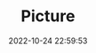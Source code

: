 ---
weight: 1
images:
- /images/edited/145.jpeg
title: Picture
date: 2022-10-24 22:59:53
tags: [luminar neo,work,person,pottedplant,vase]
---